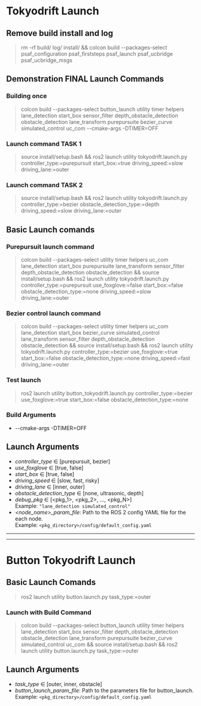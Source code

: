# Tokyodrift Launch
## Remove build install and log
> rm -rf build/ log/ install/ && colcon build --packages-select  psaf_configuration psaf_firststeps psaf_launch psaf_ucbridge psaf_ucbridge_msgs  


## Demonstration FINAL Launch Commands

### Building once
> colcon build --packages-select button_launch utility timer helpers lane_detection start_box sensor_filter depth_obstacle_detection obstacle_detection lane_transform purepursuite bezier_curve simulated_control uc_com --cmake-args -DTIMER=OFF 

### Launch command TASK 1
> source install/setup.bash && ros2 launch utility tokyodrift.launch.py controller_type:=purepursuit start_box:=true driving_speed:=slow driving_lane:=outer

### Launch command TASK 2
> source install/setup.bash && ros2 launch utility tokyodrift.launch.py controller_type:=bezier obstacle_detection_type:=depth driving_speed:=slow driving_lane:=outer


## Basic Launch comands
### Purepursuit launch command
> colcon build --packages-select utility timer helpers uc_com lane_detection start_box purepursuite lane_transform sensor_filter depth_obstacle_detection obstacle_detection  && source install/setup.bash && ros2 launch utility tokyodrift.launch.py controller_type:=purepursuit use_foxglove:=false start_box:=false obstacle_detection_type:=none driving_speed:=slow driving_lane:=outer

### Bezier control launch command
> colcon build --packages-select utility timer helpers uc_com lane_detection start_box bezier_curve simulated_control lane_transform sensor_filter depth_obstacle_detection obstacle_detection && source install/setup.bash && ros2 launch utility tokyodrift.launch.py controller_type:=bezier use_foxglove:=true start_box:=false obstacle_detection_type:=none driving_speed:=fast driving_lane:=outer

### Test launch
> ros2 launch utility button_tokyodrift.launch.py controller_type:=bezier use_foxglove:=true start_box:=false obstacle_detection_type:=none

### Build Arguments
- --cmake-args -DTIMER=OFF

## Launch Arguments
- *controller_type* $\in$ [purepursuit, bezier] 
- *use_foxglove* $\in$ [true, false] 
- *start_box* $\in$ [true, false] 
- *driving_speed* $\in$ [slow, fast, risky] 
- *driving_lane* $\in$ [inner, outer]
- *obstacle_detection_type* $\in$ [none, ultrasonic, depth]
- *debug_pkg* $\in$ [<pkg_1>, <pkg_2>, ..., <pkg_N>]  
    Example: `"lane_detection simulated_control"`
- *<node_name>_param_file*: Path to the ROS 2 config YAML file for the each node.  
    Example: `<pkg_directory>/config/default_config.yaml`  



---
---



# Button Tokyodrift Launch
## Basic Launch Comands
> ros2 launch utility button.launch.py task_type:=outer

### Launch with Build Command
> colcon build --packages-select button_launch utility timer helpers lane_detection start_box sensor_filter depth_obstacle_detection obstacle_detection lane_transform purepursuite bezier_curve simulated_control uc_com && source install/setup.bash && ros2 launch utility button.launch.py task_type:=outer

## Launch Arguments
- *task_type* $\in$ [outer, inner, obstacle] 
- *button_launch_param_file*: Path to the parameters file for button_launch.  
    Example: `<pkg_directory>/config/default_config.yaml` 